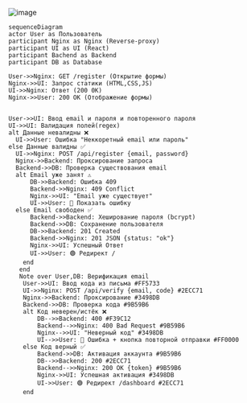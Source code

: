 ![image](https://github.com/user-attachments/assets/4d84eed5-a1f6-4004-ae5d-7019a0fa231b)


    sequenceDiagram
    actor User as Пользователь
    participant Nginx as Nginx (Reverse-proxy)
    participant UI as UI (React)
    participant Bachend as Backend
    participant DB as Database
    
    User->>Nginx: GET /register (Открытие формы) 
    Nginx->>UI: Запрос статики (HTML,CSS,JS) 
    UI->>Nginx: Ответ (200 0K) 
    Nginx->>User: 200 OK (Отображение формы)
    
    
    User->>UI: Ввод email и пароля и повторенного пароля
    UI->>UI: Валидация полей(regex)
    alt Данные невалидны ❌
      UI->>User: Ошибка "Неккоретный email или пароль"
    else Данные валидны ✅
      UI->>Nginx: POST /api/register {email, password}
      Nginx->>Backend: Проксирование запроса
      Backend->>DB: Проверка существования email
      alt Email уже занят ⚠️
          DB->>Backend: Ошибка 409
          Backend->>Nginx: 409 Conflict
          Nginx->>UI: "Email уже существует"
          UI->>User: 🔴 Показать ошибку 
      else Email свободен ✅
          Backend->>Backend: Хеширование пароля (bcrypt)
          Backend->>DB: Сохранение пользователя
          DB->>Backend: 201 Created
          Backend->>Nginx: 201 JSON {status: "ok"}
          Nginx->>UI: Успешный Ответ
          UI->>User: 🟢 Редирект /
        end  
       end
       Note over User,DB: Верификация email
        User->>UI: Ввод кода из письма #FF5733
        UI->>Nginx: POST /api/verify {email, code} #2ECC71
        Nginx->>Backend: Проксирование #3498DB
        Backend->>DB: Проверка кода #9B59B6
        alt Код неверен/истёк ❌
            DB-->>Backend: 400 #F39C12
            Backend-->>Nginx: 400 Bad Request #9B59B6
            Nginx-->>UI: "Неверный код" #3498DB
            UI-->>User: 🔴 Ошибка + кнопка повторной отправки #FF0000
        else Код верный ✅
            Backend->>DB: Активация аккаунта #9B59B6
            DB-->>Backend: 200 #2ECC71
            Backend-->>Nginx: 200 OK {token} #9B59B6
            Nginx->>UI: Успешная активация #3498DB
            UI->>User: 🟢 Редирект /dashboard #2ECC71
        end

